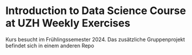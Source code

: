 # Introduction to Data Science Course at UZH Weekly Exercises
Kurs besucht im Frühlingssemester 2024. Das zusätzliche Gruppenprojekt befindet sich in einem anderen Repo